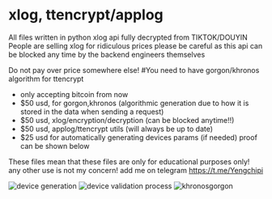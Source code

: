 # xlog, ttencrypt/applog
All files written in python
xlog api fully decrypted from TIKTOK/DOUYIN
People are selling xlog for ridiculous prices please be careful as this api can be blocked any time by the backend engineers themselves

Do not pay over price somewhere else!
#You need to have gorgon/khronos algorithm for ttencrypt
+ only accepting bitcoin from now 
+ $50 usd, for gorgon,khronos (algorithmic generation due to how it is stored in the data when sending a request)
+ $50 usd, xlog/encryption/decryption (can be blocked anytime!!)
+ $50 usd, applog/ttencrypt utils (will always be up to date)
+ $25 usd for automatically generating devices params (if needed)
proof can be shown below

These files mean that these files are only for educational purposes only! any other use is not my concern!
add me on telegram 
https://t.me/Yengchipi


![device generation](https://user-images.githubusercontent.com/111660587/185766158-7000cb13-72d3-46f4-b157-bc4ea347d77c.png)
![device validation process](https://user-images.githubusercontent.com/111660587/185766151-b1efa06c-a2fd-45c4-8c1c-8e33c4465394.png)
![khronosgorgon](https://user-images.githubusercontent.com/111660587/185766153-aaa126b9-2aec-42dc-bc46-9a0dbee2a1bb.png)

